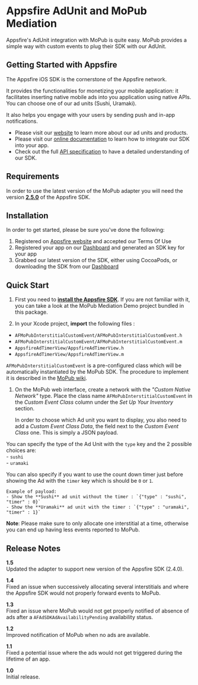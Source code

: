 # Appsfire AdUnit and MoPub Mediation

Appsfire's AdUnit integration with MoPub is quite easy. MoPub provides a simple way with custom events to plug their SDK with our AdUnit.

## Getting Started with Appsfire
The Appsfire iOS SDK is the cornerstone of the Appsfire network.

It provides the functionalities for monetizing your mobile application: it facilitates inserting native mobile ads into you application using native APIs. You can choose one of our ad units (Sushi, Uramaki).

It also helps you engage with your users by sending push and in-app notifications.

- Please visit our [website](http://appsfire.com) to learn more about our ad units and products.<br />
- Please visit our [online documentation](http://docs.appsfire.com/sdk/ios/integration-reference/Introduction) to learn how to integrate our SDK into your app.<br />
- Check out the full [API specification](http://docs.appsfire.com/sdk/ios/api-reference/) to have a detailed understanding of our SDK.

## Requirements
In order to use the latest version of the MoPub adapter you will need the version [**2.5.0**](https://github.com/appsfire/Appsfire-iOS-SDK/releases/tag/2.5.0) of the Appsfire SDK.

## Installation
In order to get started, please be sure you've done the following:

1. Registered on [Appsfire website](http://www.appsfire.com/) and accepted our Terms Of Use
2. Registered your app on our [Dashboard](http://dashboard.appsfire.com/) and generated an SDK key for your app
3. Grabbed our latest version of the SDK, either using CocoaPods, or downloading the SDK from our [Dashboard](http://dashboard.appsfire.com/app/doc)

## Quick Start
1. First you need to [**install the Appsfire SDK**](http://docs.appsfire.com/sdk/ios/integration-reference/Setup_Your_Project). If you are not familiar with it, you can take a look at the MoPub Mediation Demo project bundled in this package.

1. In your Xcode project, **import** the following files :
  - `AFMoPubInterstitialCustomEvent/AFMoPubInterstitialCustomEvent.h`
  - `AFMoPubInterstitialCustomEvent/AFMoPubInterstitialCustomEvent.m`
  - `AppsfireAdTimerView/AppsfireAdTimerView.h`
  - `AppsfireAdTimerView/AppsfireAdTimerView.m`

  `AFMoPubInterstitialCustomEvent` is a pre-configured class which will be automatically instantiated by the MoPub SDK. The procedure to implement it is described in the [MoPub wiki](https://github.com/mopub/mopub-ios-sdk/wiki/Custom-Events#quick-start-for-interstitials).

1. On the MoPub web interface, create a network with the *"Custom Native Network"* type. Place the class name `AFMoPubInterstitialCustomEvent` in the *Custom Event Class* column under the *Set Up Your Inventory* section.

    In order to choose which Ad unit you want to display, you also need to add a *Custom Event Class Data*, the field next to the *Custom Event Class* one. This is simply a JSON payload.

  You can specify the type of the Ad Unit with the `type` key and the 2 possible choices are:  
    - `sushi`  
    - `uramaki`

  You can also specify if you want to use the count down timer just before showing the Ad with the `timer` key which is should be `0` or `1`.

    Example of payload:  
    - Show the **Sushi** ad unit without the timer : `{"type" : "sushi", "timer" : 0}`  
    - Show the **Uramaki** ad unit with the timer : `{"type" : "uramaki", "timer" : 1}`  

**Note**: Please make sure to only allocate one interstitial at a time, otherwise you can end up having less events reported to MoPub.

## Release Notes

**1.5**  
Updated the adapter to support new version of the Appsfire SDK (2.4.0).

**1.4**  
Fixed an issue when successively allocating several interstitials and where the Appsfire SDK would not properly forward events to MoPub.

**1.3**  
Fixed an issue where MoPub would not get properly notified of absence of ads after a `AFAdSDKAdAvailabilityPending` availability status.

**1.2**  
Improved notification of MoPub when no ads are available.

**1.1**  
Fixed a potential issue where the ads would not get triggered during the lifetime of an app.

**1.0**  
Initial release.

